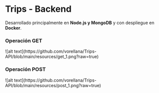 # Trips - Backend
Desarrollado principalmente en **Node.js y MongoDB** y con despliegue en **Docker**.

### Operación GET
<Imagen get_1>
  ![alt text](https://github.com/vorellana/Trips-API/blob/main/resources/get_1.png?raw=true)

### Operación POST
<Imagen post_1>
  ![alt text](https://github.com/vorellana/Trips-API/blob/main/resources/post_1.png?raw=true)  

